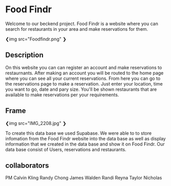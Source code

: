 # Food Findr

Welcome to our beckend project. Food Findr is a website where you can search for restaurants in your area and make reservations for them.

❮img src="Foodfindr.png" ❯

## Description

On this website you can can register an account and make reservations to restaurnants. After making an account you will be routed to the home page where you can see all your current reservations. From here you can go to the reservations page to make a reservation. Just enter your location, time you want to go, date and pary size. You'll be shown restaurants that are available to make reservations per your requirements. 

## Frame

❮img src="IMG_2208.jpg" ❯

To create this data base we used Supabase. We were able to to store infomation from the Food Findr website into the data base as well as display information that we created in the data base and show it on Food Findr. Our data base consist of Users, reservations and restaurants. 

## collaborators

PM Calvin Kling
Randy Chong
James Walden
Randi Reyna
Taylor Nicholas

